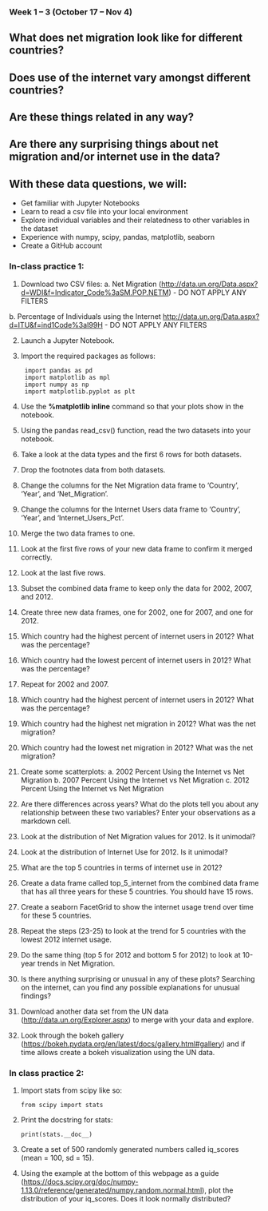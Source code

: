 ### Week 1 – 3 (October 17 – Nov 4)

## What does net migration look like for different countries?
## Does use of the internet vary amongst different countries?
## Are these things related in any way?
## Are there any surprising things about net migration and/or internet use in the data?


## With these data questions, we will:
* Get familiar with Jupyter Notebooks
* Learn to read a csv file into your local environment
* Explore individual variables and their relatedness to other variables in the dataset
* Experience with numpy, scipy, pandas, matplotlib, seaborn
* Create a GitHub account

### In-class practice 1:
1.	Download two CSV files:
a.	Net Migration (http://data.un.org/Data.aspx?d=WDI&f=Indicator_Code%3aSM.POP.NETM) - DO NOT APPLY ANY FILTERS

b.	Percentage of Individuals using the Internet http://data.un.org/Data.aspx?d=ITU&f=ind1Code%3aI99H - DO NOT APPLY ANY FILTERS


2.	Launch a Jupyter Notebook.

3.	Import the required packages as follows:

         import pandas as pd 
         import matplotlib as mpl 
         import numpy as np 
         import matplotlib.pyplot as plt 

4.	Use the __%matplotlib inline__ command so that your plots show in the notebook.
5.	Using the pandas read_csv() function, read the two datasets into your notebook.
6.	Take a look at the data types and the first 6 rows for both datasets.
7.	Drop the footnotes data from both datasets.
8.	Change the columns for the Net Migration data frame to ‘Country’, ‘Year’, and ‘Net_Migration’.
9.	Change the columns for the Internet Users data frame to ‘Country’, ‘Year’, and ‘Internet_Users_Pct’.
10.	Merge the two data frames to one.
11.	Look at the first five rows of your new data frame to confirm it merged correctly.
12.	Look at the last five rows.
13.	Subset the combined data frame to keep only the data for 2002, 2007, and 2012.
14.	 Create three new data frames, one for 2002, one for 2007, and one for 2012.
15.	Which country had the highest percent of internet users in 2012? What was the percentage?
16.	Which country had the lowest percent of internet users in 2012? What was the percentage?
17.	Repeat for 2002 and 2007.
18.	Which country had the highest percent of internet users in 2012? What was the percentage?
19.	Which country had the highest net migration in 2012? What was the net migration?
20.	Which country had the lowest net migration in 2012? What was the net migration?
21.	Create some scatterplots:
a.	2002 Percent Using the Internet vs Net Migration
b.	2007 Percent Using the Internet vs Net Migration
c.	2012 Percent Using the Internet vs Net Migration
22.	Are there differences across years? What do the plots tell you about any relationship between these two variables? Enter your observations as a markdown cell.
23.	Look at the distribution of Net Migration values for 2012. Is it unimodal?
24.	Look at the distribution of Internet Use for 2012. Is it unimodal?
25.	What are the top 5 countries in terms of internet use in 2012?
26.	Create a data frame called top_5_internet from the combined data frame that has all three years for these 5 countries. You should have 15 rows.
27.	Create a seaborn FacetGrid to show the internet usage trend over time for these 5 countries.
28.	Repeat the steps (23-25) to look at the trend for 5 countries with the lowest 2012 internet usage.
29.	Do the same thing (top 5 for 2012 and bottom 5 for 2012) to look at 10-year trends in Net Migration.
30.	Is there anything surprising or unusual in any of these plots? Searching on the internet, can you find any possible explanations for unusual findings?
31.	Download another data set from the UN data (http://data.un.org/Explorer.aspx) to merge with your data and explore.
32.	Look through the bokeh gallery (https://bokeh.pydata.org/en/latest/docs/gallery.html#gallery) and if time allows create a bokeh visualization using the UN data.

### In class practice 2:
1.	Import stats from scipy like so:

        from scipy import stats 

2.	Print the docstring for stats:

        print(stats.__doc__) 

3.	Create a set of 500 randomly generated numbers called iq_scores (mean = 100, sd = 15).
4.	Using the example at the bottom of this webpage as a guide (https://docs.scipy.org/doc/numpy-1.13.0/reference/generated/numpy.random.normal.html), plot the distribution of your iq_scores.  Does it look normally distributed?



